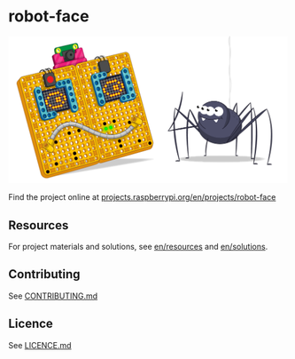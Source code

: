 # robot-face

![robot-face](banner.png)

Find the project online at [projects.raspberrypi.org/en/projects/robot-face](https://projects.raspberrypi.org/en/projects/robot-face)

## Resources
For project materials and solutions, see [en/resources](https://github.com/raspberrypilearning/robot-face/tree/master/en/resources) and [en/solutions](https://github.com/raspberrypilearning/robot-face/tree/master/en/solutions).

## Contributing
See [CONTRIBUTING.md](CONTRIBUTING.md)

## Licence
 See [LICENCE.md](LICENCE.md)